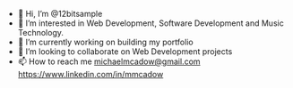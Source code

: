 - 👋 Hi, I’m @12bitsample
- 👀 I’m interested in Web Development, Software Development and Music Technology.
- 🌱 I’m currently working on building my portfolio 
- 💞️ I’m looking to collaborate on Web Development projects
- 📫 How to reach me michaelmcadow@gmail.com https://www.linkedin.com/in/mmcadow

<!---
12bitsample/12bitsample is a ✨ special ✨ repository because its `README.md` (this file) appears on your GitHub profile.
You can click the Preview link to take a look at your changes.
--->
